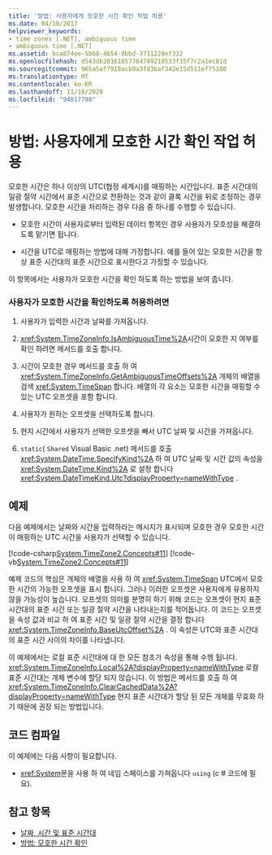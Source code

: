 ```yaml
---
title: '방법: 사용자에게 모호한 시간 확인 작업 허용'
ms.date: 04/10/2017
helpviewer_keywords:
- time zones [.NET], ambiguous time
- ambiguous time [.NET]
ms.assetid: bca874ee-5b68-4654-8bbd-3711220ef332
ms.openlocfilehash: d543db20161057764749210533f35f7c2a1ec81d
ms.sourcegitcommit: 965a5af7918acb0a3fd3baf342e15d511ef75188
ms.translationtype: MT
ms.contentlocale: ko-KR
ms.lasthandoff: 11/18/2020
ms.locfileid: "94817798"
---
```

# <a name="how-to-let-users-resolve-ambiguous-times"></a>방법: 사용자에게 모호한 시간 확인 작업 허용

모호한 시간은 하나 이상의 UTC(협정 세계시)를 매핑하는 시간입니다. 표준 시간대의 일광 절약 시간에서 표준 시간으로 전환하는 것과 같이 클록 시간을 뒤로 조정하는 경우 발생합니다. 모호한 시간을 처리하는 경우 다음 중 하나를 수행할 수 있습니다.

- 모호한 시간이 사용자로부터 입력된 데이터 항목인 경우 사용자가 모호성을 해결하도록 맡기면 됩니다.

- 시간을 UTC로 매핑하는 방법에 대해 가정합니다. 예를 들어 있는 모호한 시간을 항상 표준 시간대의 표준 시간으로 표시한다고 가정할 수 있습니다.

이 항목에서는 사용자가 모호한 시간을 확인 하도록 하는 방법을 보여 줍니다.

### <a name="to-let-a-user-resolve-an-ambiguous-time"></a>사용자가 모호한 시간을 확인하도록 허용하려면

1. 사용자가 입력한 시간과 날짜를 가져옵니다.

2. <xref:System.TimeZoneInfo.IsAmbiguousTime%2A>시간이 모호한 지 여부를 확인 하려면 메서드를 호출 합니다.

3. 시간이 모호한 경우 메서드를 호출 하 여 <xref:System.TimeZoneInfo.GetAmbiguousTimeOffsets%2A> 개체의 배열을 검색 <xref:System.TimeSpan> 합니다. 배열의 각 요소는 모호한 시간을 매핑할 수 있는 UTC 오프셋을 포함 합니다.

4. 사용자가 원하는 오프셋을 선택하도록 합니다.

5. 현지 시간에서 사용자가 선택한 오프셋을 빼서 UTC 날짜 및 시간을 가져옵니다.

6. `static`( `Shared` Visual Basic .net) 메서드를 호출 <xref:System.DateTime.SpecifyKind%2A> 하 여 UTC 날짜 및 시간 값의 속성을 <xref:System.DateTime.Kind%2A> 로 설정 합니다 <xref:System.DateTimeKind.Utc?displayProperty=nameWithType> .

## <a name="example"></a>예제

다음 예제에서는 날짜와 시간을 입력하라는 메시지가 표시되며 모호한 경우 모호한 시간이 매핑하는 UTC 시간을 사용자가 선택할 수 있습니다.

[!code-csharp[System.TimeZone2.Concepts#11](../../../samples/snippets/csharp/VS_Snippets_CLR_System/system.TimeZone2.Concepts/CS/TimeZone2Concepts.cs#11)]
[!code-vb[System.TimeZone2.Concepts#11](../../../samples/snippets/visualbasic/VS_Snippets_CLR_System/system.TimeZone2.Concepts/VB/TimeZone2Concepts.vb#11)]

예제 코드의 핵심은 개체의 배열을 사용 하 여 <xref:System.TimeSpan> UTC에서 모호한 시간의 가능한 오프셋을 표시 합니다. 그러나 이러한 오프셋은 사용자에게 유용하지 않을 가능성이 높습니다. 오프셋의 의미를 분명히 하기 위해 코드는 오프셋이 현지 표준 시간대의 표준 시간 또는 일광 절약 시간을 나타내는지를 적어둡니다. 이 코드는 오프셋을 속성 값과 비교 하 여 표준 시간 및 일광 절약 시간을 결정 합니다 <xref:System.TimeZoneInfo.BaseUtcOffset%2A> . 이 속성은 UTC와 표준 시간대의 표준 시간 사이의 차이를 나타냅니다.

이 예제에서는 로컬 표준 시간대에 대 한 모든 참조가 속성을 통해 수행 됩니다. <xref:System.TimeZoneInfo.Local%2A?displayProperty=nameWithType> 로컬 표준 시간대는 개체 변수에 할당 되지 않습니다. 이 방법은 메서드를 호출 하 여 <xref:System.TimeZoneInfo.ClearCachedData%2A?displayProperty=nameWithType> 현지 표준 시간대가 할당 된 모든 개체를 무효화 하기 때문에 권장 되는 방법입니다.

## <a name="compiling-the-code"></a>코드 컴파일

이 예제에는 다음 사항이 필요합니다.

- <xref:System>문을 사용 하 여 네임 스페이스를 가져옵니다 `using` (c # 코드에 필요).

## <a name="see-also"></a>참고 항목

- [날짜, 시간 및 표준 시간대](index.md)
- [방법: 모호한 시간 확인](resolve-ambiguous-times.md)
